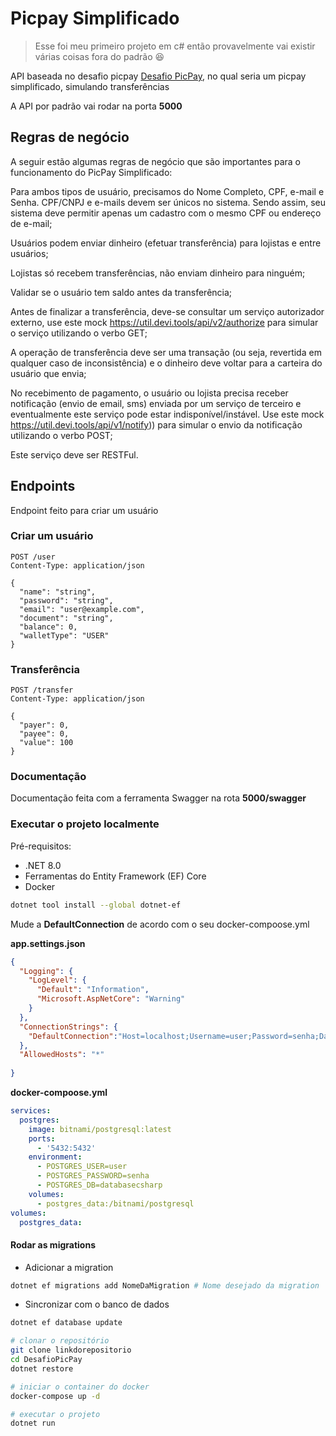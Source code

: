 # Picpay Simplificado 

>Esse foi meu primeiro projeto em c# então provavelmente vai existir várias coisas fora do padrão 😆

API baseada no desafio picpay 
[Desafio PicPay](https://github.com/PicPay/picpay-desafio-backend), no qual seria um picpay simplificado, simulando transferências

A API por padrão vai rodar na porta **5000**


## Regras de negócio
A seguir estão algumas regras de negócio que são importantes para o funcionamento do PicPay Simplificado:

Para ambos tipos de usuário, precisamos do Nome Completo, CPF, e-mail e Senha. CPF/CNPJ e e-mails devem ser únicos no sistema. Sendo assim, seu sistema deve permitir apenas um cadastro com o mesmo CPF ou endereço de e-mail;

Usuários podem enviar dinheiro (efetuar transferência) para lojistas e entre usuários;

Lojistas só recebem transferências, não enviam dinheiro para ninguém;

Validar se o usuário tem saldo antes da transferência;

Antes de finalizar a transferência, deve-se consultar um serviço autorizador externo, use este mock https://util.devi.tools/api/v2/authorize para simular o serviço utilizando o verbo GET;

A operação de transferência deve ser uma transação (ou seja, revertida em qualquer caso de inconsistência) e o dinheiro deve voltar para a carteira do usuário que envia;

No recebimento de pagamento, o usuário ou lojista precisa receber notificação (envio de email, sms) enviada por um serviço de terceiro e eventualmente este serviço pode estar indisponível/instável. Use este mock https://util.devi.tools/api/v1/notify)) para simular o envio da notificação utilizando o verbo POST;

Este serviço deve ser RESTFul.

## Endpoints
Endpoint feito para criar um usuário

### Criar um usuário
```http request
POST /user
Content-Type: application/json

{
  "name": "string",
  "password": "string",
  "email": "user@example.com",
  "document": "string",
  "balance": 0,
  "walletType": "USER"
}
```

### Transferência 


```http request
POST /transfer
Content-Type: application/json

{
  "payer": 0,
  "payee": 0,
  "value": 100
}
```




### Documentação

Documentação feita com a ferramenta Swagger na rota **5000/swagger**


### Executar o projeto localmente

Pré-requisitos: 
- .NET 8.0
- Ferramentas do Entity Framework (EF) Core
- Docker

```bash
dotnet tool install --global dotnet-ef
```

Mude a **DefaultConnection** de acordo com o seu docker-compoose.yml 

**app.settings.json**
```json
{
  "Logging": {
    "LogLevel": {
      "Default": "Information",
      "Microsoft.AspNetCore": "Warning"
    }
  },
  "ConnectionStrings": {
    "DefaultConnection":"Host=localhost;Username=user;Password=senha;Database=databasecsharp"
  },
  "AllowedHosts": "*"    
  
}
```

**docker-compoose.yml**
```yml
services:
  postgres:
    image: bitnami/postgresql:latest
    ports:
      - '5432:5432'
    environment:
      - POSTGRES_USER=user
      - POSTGRES_PASSWORD=senha
      - POSTGRES_DB=databasecsharp
    volumes:
      - postgres_data:/bitnami/postgresql
volumes:
  postgres_data:
```

#### Rodar as migrations

- Adicionar a migration
```bash
dotnet ef migrations add NomeDaMigration # Nome desejado da migration
```

- Sincronizar com o banco de dados

```bash
dotnet ef database update
```

```bash
# clonar o repositório
git clone linkdorepositorio
cd DesafioPicPay
dotnet restore

# iniciar o container do docker
docker-compose up -d

# executar o projeto
dotnet run
```
